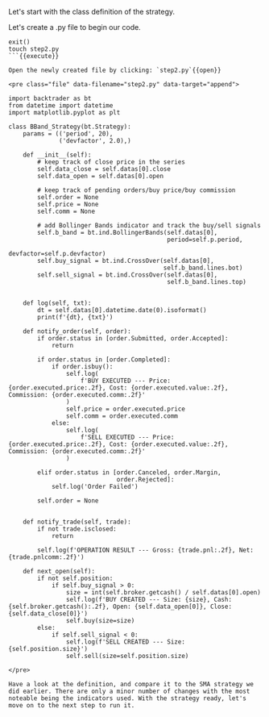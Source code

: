 Let's start with the class definition of the strategy.

Let's create a .py file to begin our code.
```
exit()
touch step2.py
```{{execute}}

Open the newly created file by clicking: `step2.py`{{open}}

<pre class="file" data-filename="step2.py" data-target="append">

import backtrader as bt
from datetime import datetime
import matplotlib.pyplot as plt

class BBand_Strategy(bt.Strategy):
    params = (('period', 20), 
              ('devfactor', 2.0),)

    def __init__(self):
        # keep track of close price in the series
        self.data_close = self.datas[0].close
        self.data_open = self.datas[0].open

        # keep track of pending orders/buy price/buy commission
        self.order = None
        self.price = None
        self.comm = None

        # add Bollinger Bands indicator and track the buy/sell signals
        self.b_band = bt.ind.BollingerBands(self.datas[0], 
                                            period=self.p.period, 
                                            devfactor=self.p.devfactor)
        self.buy_signal = bt.ind.CrossOver(self.datas[0], 
                                           self.b_band.lines.bot)
        self.sell_signal = bt.ind.CrossOver(self.datas[0], 
                                            self.b_band.lines.top)
        
        
    def log(self, txt):
        dt = self.datas[0].datetime.date(0).isoformat()
        print(f'{dt}, {txt}')

    def notify_order(self, order):
        if order.status in [order.Submitted, order.Accepted]:
            return

        if order.status in [order.Completed]:
            if order.isbuy():
                self.log(
                    f'BUY EXECUTED --- Price: {order.executed.price:.2f}, Cost: {order.executed.value:.2f}, Commission: {order.executed.comm:.2f}'
                )
                self.price = order.executed.price
                self.comm = order.executed.comm
            else:
                self.log(
                    f'SELL EXECUTED --- Price: {order.executed.price:.2f}, Cost: {order.executed.value:.2f}, Commission: {order.executed.comm:.2f}'
                )

        elif order.status in [order.Canceled, order.Margin, 
                              order.Rejected]:
            self.log('Order Failed')

        self.order = None


    def notify_trade(self, trade):
        if not trade.isclosed:
            return

        self.log(f'OPERATION RESULT --- Gross: {trade.pnl:.2f}, Net: {trade.pnlcomm:.2f}')

    def next_open(self):
        if not self.position:
            if self.buy_signal > 0:
                size = int(self.broker.getcash() / self.datas[0].open)
                self.log(f'BUY CREATED --- Size: {size}, Cash: {self.broker.getcash():.2f}, Open: {self.data_open[0]}, Close: {self.data_close[0]}')
                self.buy(size=size)
        else: 
            if self.sell_signal < 0:
                self.log(f'SELL CREATED --- Size: {self.position.size}')
                self.sell(size=self.position.size)

</pre>

Have a look at the definition, and compare it to the SMA strategy we did earlier. There are only a minor number of changes with the most noteable being the indicators used. With the strategy ready, let's move on to the next step to run it.